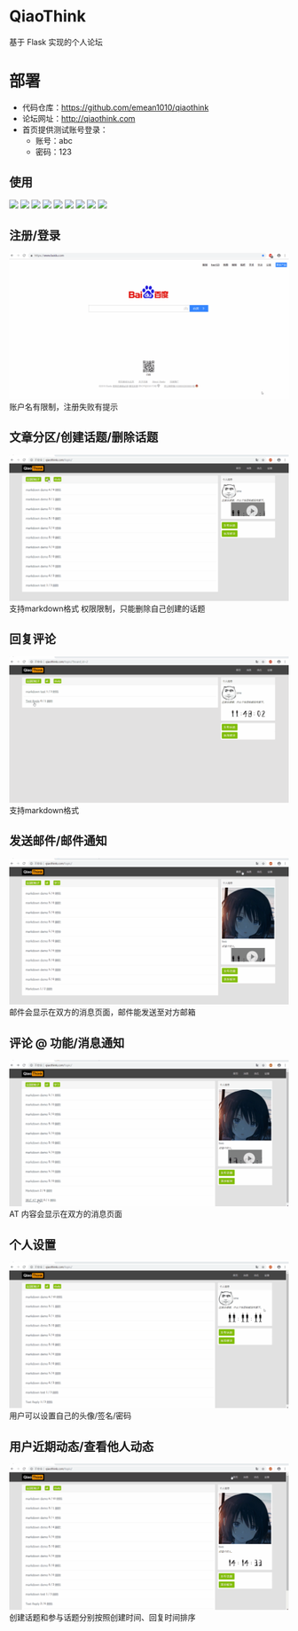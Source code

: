 # QiaoThink
基于 Flask 实现的个人论坛

# 部署
+ 代码仓库：https://github.com/emean1010/qiaothink
+ 论坛网址：http://qiaothink.com
+ 首页提供测试账号登录：
    + 账号：abc
    + 密码：123

## 使用
[![](https://img.shields.io/badge/Flask-1.0.2-green.svg)](https://github.com/emean1010/qiaothink)
[![](https://img.shields.io/badge/Jinja-2.10-green.svg)](https://github.com/emean1010/qiaothink)
[![](https://img.shields.io/badge/SQLAlchemy-1.3.2-green.svg)](https://github.com/emean1010/qiaothink)
[![](https://img.shields.io/badge/Celery-4.3.0-green.svg)](https://github.com/emean1010/qiaothink)
[![](https://img.shields.io/badge/Redis-5.0.4-green.svg)](https://github.com/emean1010/qiaothink)
[![](https://img.shields.io/badge/Supervisor-4.0.2-green.svg)](https://github.com/emean1010/qiaothink)
[![](https://img.shields.io/badge/Nginx-1.16.0-green.svg)](https://github.com/emean1010/qiaothink)
[![](https://img.shields.io/badge/Gunicorn-19.9.0-green.svg)](https://github.com/emean1010/qiaothink)
[![](https://img.shields.io/badge/QiaoThink-个人论坛-orange.svg)](https://github.com/emean1010/qiaothink)

## 注册/登录 ##
![](https://github.com/emean1010/qiaothink/blob/master/gif/login.gif)
账户名有限制，注册失败有提示

## 文章分区/创建话题/删除话题 ##
![](https://github.com/emean1010/qiaothink/blob/master/gif/post.gif)
支持markdown格式
权限限制，只能删除自己创建的话题

## 回复评论 ##
![](https://github.com/emean1010/qiaothink/blob/master/gif/reply.gif)
支持markdown格式

## 发送邮件/邮件通知 ##
![](https://github.com/emean1010/qiaothink/blob/master/gif/send.gif)
邮件会显示在双方的消息页面，邮件能发送至对方邮箱

## 评论 @ 功能/消息通知 ##
![](https://github.com/emean1010/qiaothink/blob/master/gif/AT.gif)
AT 内容会显示在双方的消息页面

## 个人设置 ##
![](https://github.com/emean1010/qiaothink/blob/master/gif/setting.gif)
用户可以设置自己的头像/签名/密码

## 用户近期动态/查看他人动态 ##
![](https://github.com/emean1010/qiaothink/blob/master/gif/profile.gif)
创建话题和参与话题分别按照创建时间、回复时间排序
